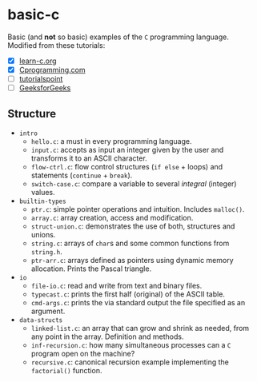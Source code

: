 # basic-c

Basic (and **not** so basic) examples of the `C` programming language.
Modified from these tutorials:
- [x] [learn-c.org](https://learn-c.org/)
- [x] [Cprogramming.com](https://www.cprogramming.com/tutorial/c-tutorial.html)
- [ ] [tutorialspoint](https://www.tutorialspoint.com/cprogramming/index.htm)
- [ ] [GeeksforGeeks](https://www.geeksforgeeks.org/c-programming-language/)

## Structure

- `intro`
    + `hello.c`: a must in every programming language.
    + `input.c`: accepts as input an integer given by the user and transforms it to an ASCII character.
    + `flow-ctrl.c`: flow control structures (`if else` + loops) and statements (`continue` + `break`).
    + `switch-case.c`: compare a variable to several _integral_ (integer) values.
- `builtin-types`
    + `ptr.c`: simple pointer operations and intuition. Includes `malloc()`.
    + `array.c`: array creation, access and modification.
    + `struct-union.c`: demonstrates the use of both, structures and unions.
    + `string.c`: arrays of `char`s and some common functions from `string.h`.
    + `ptr-arr.c`: arrays defined as pointers using dynamic memory allocation. Prints the Pascal triangle.
- `io`
    + `file-io.c`: read and write from text and binary files.
    + `typecast.c`: prints the first half (original) of the ASCII table.
    + `cmd-args.c`: prints the via standard output the file specified as an argument.
- `data-structs`
    + `linked-list.c`: an array that can grow and shrink as needed, from any point in the array. Definition and methods.
    + `inf-recursion.c`: how many simultaneous processes can a `C` program open on the machine?
    + `recursive.c`: canonical recursion example implementing the `factorial()` function.